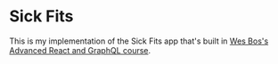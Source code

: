 # Sick Fits

This is my implementation of the Sick Fits app that's built in [Wes Bos's Advanced React and GraphQL course](https://advancedreact.com/).
